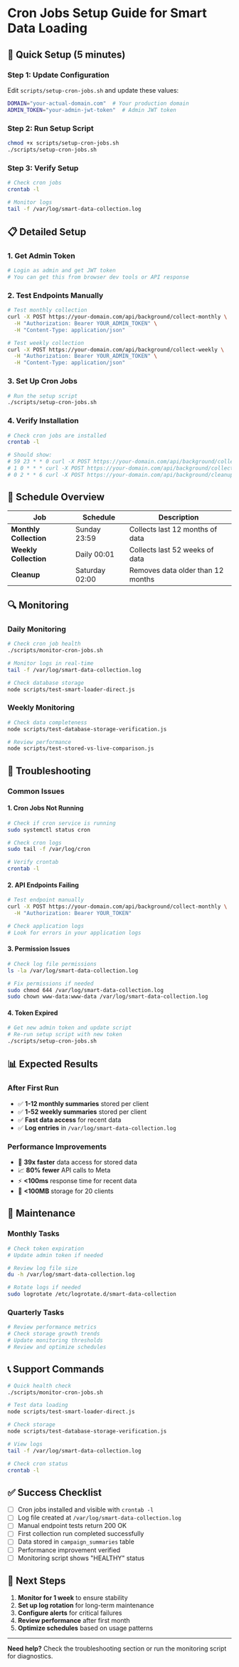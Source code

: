 # Cron Jobs Setup Guide for Smart Data Loading

## 🚀 Quick Setup (5 minutes)

### Step 1: Update Configuration
Edit `scripts/setup-cron-jobs.sh` and update these values:
```bash
DOMAIN="your-actual-domain.com"  # Your production domain
ADMIN_TOKEN="your-admin-jwt-token"  # Admin JWT token
```

### Step 2: Run Setup Script
```bash
chmod +x scripts/setup-cron-jobs.sh
./scripts/setup-cron-jobs.sh
```

### Step 3: Verify Setup
```bash
# Check cron jobs
crontab -l

# Monitor logs
tail -f /var/log/smart-data-collection.log
```

## 📋 Detailed Setup

### 1. **Get Admin Token**
```bash
# Login as admin and get JWT token
# You can get this from browser dev tools or API response
```

### 2. **Test Endpoints Manually**
```bash
# Test monthly collection
curl -X POST https://your-domain.com/api/background/collect-monthly \
  -H "Authorization: Bearer YOUR_ADMIN_TOKEN" \
  -H "Content-Type: application/json"

# Test weekly collection
curl -X POST https://your-domain.com/api/background/collect-weekly \
  -H "Authorization: Bearer YOUR_ADMIN_TOKEN" \
  -H "Content-Type: application/json"
```

### 3. **Set Up Cron Jobs**
```bash
# Run the setup script
./scripts/setup-cron-jobs.sh
```

### 4. **Verify Installation**
```bash
# Check cron jobs are installed
crontab -l

# Should show:
# 59 23 * * 0 curl -X POST https://your-domain.com/api/background/collect-monthly...
# 1 0 * * * curl -X POST https://your-domain.com/api/background/collect-weekly...
# 0 2 * * 6 curl -X POST https://your-domain.com/api/background/cleanup-old-data...
```

## 📅 Schedule Overview

| Job | Schedule | Description |
|-----|----------|-------------|
| **Monthly Collection** | Sunday 23:59 | Collects last 12 months of data |
| **Weekly Collection** | Daily 00:01 | Collects last 52 weeks of data |
| **Cleanup** | Saturday 02:00 | Removes data older than 12 months |

## 🔍 Monitoring

### Daily Monitoring
```bash
# Check cron job health
./scripts/monitor-cron-jobs.sh

# Monitor logs in real-time
tail -f /var/log/smart-data-collection.log

# Check database storage
node scripts/test-smart-loader-direct.js
```

### Weekly Monitoring
```bash
# Check data completeness
node scripts/test-database-storage-verification.js

# Review performance
node scripts/test-stored-vs-live-comparison.js
```

## 🚨 Troubleshooting

### Common Issues

#### 1. **Cron Jobs Not Running**
```bash
# Check if cron service is running
sudo systemctl status cron

# Check cron logs
sudo tail -f /var/log/cron

# Verify crontab
crontab -l
```

#### 2. **API Endpoints Failing**
```bash
# Test endpoint manually
curl -X POST https://your-domain.com/api/background/collect-monthly \
  -H "Authorization: Bearer YOUR_TOKEN"

# Check application logs
# Look for errors in your application logs
```

#### 3. **Permission Issues**
```bash
# Check log file permissions
ls -la /var/log/smart-data-collection.log

# Fix permissions if needed
sudo chmod 644 /var/log/smart-data-collection.log
sudo chown www-data:www-data /var/log/smart-data-collection.log
```

#### 4. **Token Expired**
```bash
# Get new admin token and update script
# Re-run setup script with new token
./scripts/setup-cron-jobs.sh
```

## 📊 Expected Results

### After First Run
- ✅ **1-12 monthly summaries** stored per client
- ✅ **1-52 weekly summaries** stored per client
- ✅ **Fast data access** for recent data
- ✅ **Log entries** in `/var/log/smart-data-collection.log`

### Performance Improvements
- 🚀 **39x faster** data access for stored data
- 📈 **80% fewer** API calls to Meta
- ⚡ **<100ms** response time for recent data
- 💾 **<100MB** storage for 20 clients

## 🔧 Maintenance

### Monthly Tasks
```bash
# Check token expiration
# Update admin token if needed

# Review log file size
du -h /var/log/smart-data-collection.log

# Rotate logs if needed
sudo logrotate /etc/logrotate.d/smart-data-collection
```

### Quarterly Tasks
```bash
# Review performance metrics
# Check storage growth trends
# Update monitoring thresholds
# Review and optimize schedules
```

## 📞 Support Commands

```bash
# Quick health check
./scripts/monitor-cron-jobs.sh

# Test data loading
node scripts/test-smart-loader-direct.js

# Check storage
node scripts/test-database-storage-verification.js

# View logs
tail -f /var/log/smart-data-collection.log

# Check cron status
crontab -l
```

## ✅ Success Checklist

- [ ] Cron jobs installed and visible with `crontab -l`
- [ ] Log file created at `/var/log/smart-data-collection.log`
- [ ] Manual endpoint tests return 200 OK
- [ ] First collection run completed successfully
- [ ] Data stored in `campaign_summaries` table
- [ ] Performance improvement verified
- [ ] Monitoring script shows "HEALTHY" status

## 🎯 Next Steps

1. **Monitor for 1 week** to ensure stability
2. **Set up log rotation** for long-term maintenance
3. **Configure alerts** for critical failures
4. **Review performance** after first month
5. **Optimize schedules** based on usage patterns

---

**Need help?** Check the troubleshooting section or run the monitoring script for diagnostics. 